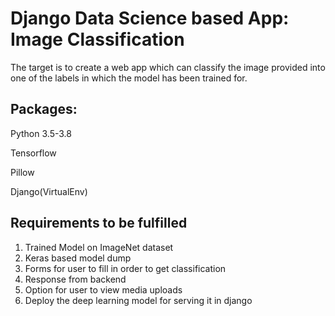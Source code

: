 # Django Data Science based App: Image Classification

The target is to create a web app which can classify the image provided into one of the labels in which the model has been trained for.

## Packages:
Python 3.5-3.8

Tensorflow

Pillow

Django(VirtualEnv)

## Requirements to be fulfilled
1. Trained Model on ImageNet dataset
2. Keras based model dump
3. Forms for user to fill in order to get classification
4. Response from backend
5. Option for user to view media uploads
6. Deploy the deep learning model for serving it in django
